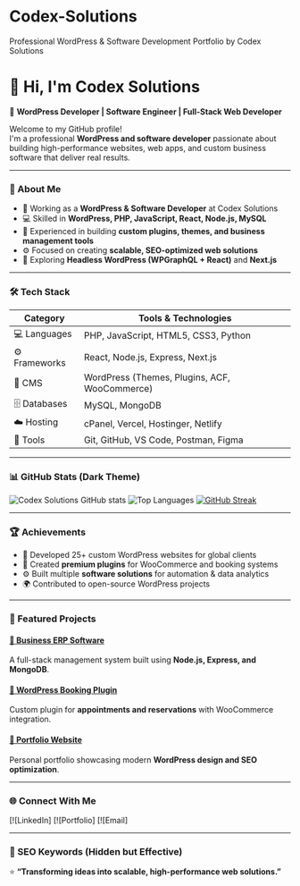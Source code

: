 # Codex-Solutions
Professional WordPress &amp; Software Development Portfolio by Codex Solutions
# 👋 Hi, I'm Codex Solutions

🚀 **WordPress Developer | Software Engineer | Full-Stack Web Developer**

Welcome to my GitHub profile!  
I'm a professional **WordPress and software developer** passionate about building high-performance websites, web apps, and custom business software that deliver real results.

---

### 🧠 About Me
- 💼 Working as a **WordPress & Software Developer** at Codex Solutions  
- 💻 Skilled in **WordPress, PHP, JavaScript, React, Node.js, MySQL**  
- 🧩 Experienced in building **custom plugins, themes, and business management tools**  
- ⚙️ Focused on creating **scalable, SEO-optimized web solutions**  
- 🌱 Exploring **Headless WordPress (WPGraphQL + React)** and **Next.js**

---

### 🛠️ Tech Stack

| Category | Tools & Technologies |
|-----------|---------------------|
| 💻 Languages | PHP, JavaScript, HTML5, CSS3, Python |
| ⚙️ Frameworks | React, Node.js, Express, Next.js |
| 🧩 CMS | WordPress (Themes, Plugins, ACF, WooCommerce) |
| 🗄️ Databases | MySQL, MongoDB |
| ☁️ Hosting | cPanel, Vercel, Hostinger, Netlify |
| 🧰 Tools | Git, GitHub, VS Code, Postman, Figma |

---

### 📊 GitHub Stats (Dark Theme)

![Codex Solutions GitHub stats](https://github-readme-stats.vercel.app/api?username=Codex-Solutions&show_icons=true&theme=radical)
![Top Languages](https://github-readme-stats.vercel.app/api/top-langs/?username=Codex-Solutions&layout=compact&theme=radical)
[![GitHub Streak](https://streak-stats.demolab.com?user=Codex-Solutions&theme=radical)](https://git.io/streak-stats)

---

### 🏆 Achievements
- 🥇 Developed 25+ custom WordPress websites for global clients  
- 🧩 Created **premium plugins** for WooCommerce and booking systems  
- ⚙️ Built multiple **software solutions** for automation & data analytics  
- 🌍 Contributed to open-source WordPress projects  

---

### 🚀 Featured Projects

#### [🔹 Business ERP Software](https://github.com/Codex-Solutions/Govt-Cash-inventory-software)
A full-stack management system built using **Node.js, Express, and MongoDB**.

#### [🔹 WordPress Booking Plugin](https://github.com/Codex-Solutions/Courier-software)
Custom plugin for **appointments and reservations** with WooCommerce integration.

#### [🔹 Portfolio Website](https://codexsolutions.com)
Personal portfolio showcasing modern **WordPress design and SEO optimization**.

---

### 🌐 Connect With Me

[![LinkedIn]
[![Portfolio]
[![Email] 

---

### 💬 SEO Keywords (Hidden but Effective)
<!--
Codex Solutions, WordPress Developer, Software Developer, PHP Developer, React Developer, Full Stack Developer, WordPress Plugin Developer, WordPress Theme Developer, Custom WordPress Developer, Software Development, Web Developer Pakistan, Web Design Agency, WordPress Expert
-->

⭐ **“Transforming ideas into scalable, high-performance web solutions.”**
